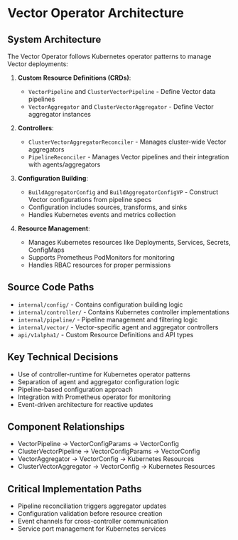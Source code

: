 # Vector Operator Architecture

## System Architecture
The Vector Operator follows Kubernetes operator patterns to manage Vector deployments:

1. **Custom Resource Definitions (CRDs)**:
   - `VectorPipeline` and `ClusterVectorPipeline` - Define Vector data pipelines
   - `VectorAggregator` and `ClusterVectorAggregator` - Define Vector aggregator instances

2. **Controllers**:
   - `ClusterVectorAggregatorReconciler` - Manages cluster-wide Vector aggregators
   - `PipelineReconciler` - Manages Vector pipelines and their integration with agents/aggregators

3. **Configuration Building**:
   - `BuildAggregatorConfig` and `BuildAggregatorConfigVP` - Construct Vector configurations from pipeline specs
   - Configuration includes sources, transforms, and sinks
   - Handles Kubernetes events and metrics collection

4. **Resource Management**:
   - Manages Kubernetes resources like Deployments, Services, Secrets, ConfigMaps
   - Supports Prometheus PodMonitors for monitoring
   - Handles RBAC resources for proper permissions

## Source Code Paths
- `internal/config/` - Contains configuration building logic
- `internal/controller/` - Contains Kubernetes controller implementations
- `internal/pipeline/` - Pipeline management and filtering logic
- `internal/vector/` - Vector-specific agent and aggregator controllers
- `api/v1alpha1/` - Custom Resource Definitions and API types

## Key Technical Decisions
- Use of controller-runtime for Kubernetes operator patterns
- Separation of agent and aggregator configuration logic
- Pipeline-based configuration approach
- Integration with Prometheus operator for monitoring
- Event-driven architecture for reactive updates

## Component Relationships
- VectorPipeline → VectorConfigParams → VectorConfig
- ClusterVectorPipeline → VectorConfigParams → VectorConfig
- VectorAggregator → VectorConfig → Kubernetes Resources
- ClusterVectorAggregator → VectorConfig → Kubernetes Resources

## Critical Implementation Paths
- Pipeline reconciliation triggers aggregator updates
- Configuration validation before resource creation
- Event channels for cross-controller communication
- Service port management for Kubernetes services
